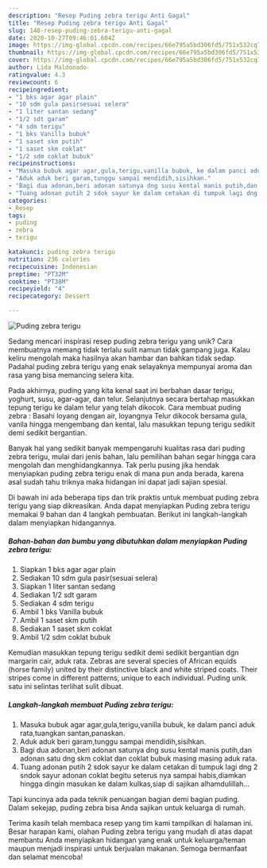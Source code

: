 ```yaml
---
description: "Resep Puding zebra terigu Anti Gagal"
title: "Resep Puding zebra terigu Anti Gagal"
slug: 148-resep-puding-zebra-terigu-anti-gagal
date: 2020-10-27T09:46:01.604Z
image: https://img-global.cpcdn.com/recipes/66e795a5bd306fd5/751x532cq70/puding-zebra-terigu-foto-resep-utama.jpg
thumbnail: https://img-global.cpcdn.com/recipes/66e795a5bd306fd5/751x532cq70/puding-zebra-terigu-foto-resep-utama.jpg
cover: https://img-global.cpcdn.com/recipes/66e795a5bd306fd5/751x532cq70/puding-zebra-terigu-foto-resep-utama.jpg
author: Lida Maldonado
ratingvalue: 4.3
reviewcount: 6
recipeingredient:
- "1 bks agar agar plain"
- "10 sdm gula pasirsesuai selera"
- "1 liter santan sedang"
- "1/2 sdt garam"
- "4 sdm terigu"
- "1 bks Vanilla bubuk"
- "1 saset skm putih"
- "1 saset skm coklat"
- "1/2 sdm coklat bubuk"
recipeinstructions:
- "Masuka bubuk agar agar,gula,terigu,vanilla bubuk, ke dalam panci aduk rata,tuangkan santan,panaskan."
- "Aduk aduk beri garam,tunggu sampai mendidih,sisihkan."
- "Bagi dua adonan,beri adonan satunya dng susu kental manis putih,dan adonan satu dng skm coklat dan coklat bubuk masing masing aduk rata."
- "Tuang adonan putih 2 sdok sayur ke dalam cetakan di tumpuk lagi dng 2 sndok sayur adonan coklat begitu seterus nya sampai habis,diamkan hingga dingin masukan ke dalam kulkas,siap di sajikan alhamdulillah..."
categories:
- Resep
tags:
- puding
- zebra
- terigu

katakunci: puding zebra terigu 
nutrition: 236 calories
recipecuisine: Indonesian
preptime: "PT32M"
cooktime: "PT38M"
recipeyield: "4"
recipecategory: Dessert

---
```



![Puding zebra terigu](https://img-global.cpcdn.com/recipes/66e795a5bd306fd5/751x532cq70/puding-zebra-terigu-foto-resep-utama.jpg)

Sedang mencari inspirasi resep puding zebra terigu yang unik? Cara membuatnya memang tidak terlalu sulit namun tidak gampang juga. Kalau keliru mengolah maka hasilnya akan hambar dan bahkan tidak sedap. Padahal puding zebra terigu yang enak selayaknya mempunyai aroma dan rasa yang bisa memancing selera kita.

Pada akhirnya, puding yang kita kenal saat ini berbahan dasar terigu, yoghurt, susu, agar-agar, dan telur. Selanjutnya secara bertahap masukkan tepung terigu ke dalam telur yang telah dikocok. Cara membuat puding zebra : Basahi loyang dengan air, loyangnya Telur dikocok bersama gula, vanila hingga mengembang dan kental, lalu masukkan tepung terigu sedikit demi sedikit bergantian.

Banyak hal yang sedikit banyak mempengaruhi kualitas rasa dari puding zebra terigu, mulai dari jenis bahan, lalu pemilihan bahan segar hingga cara mengolah dan menghidangkannya. Tak perlu pusing jika hendak menyiapkan puding zebra terigu enak di mana pun anda berada, karena asal sudah tahu triknya maka hidangan ini dapat jadi sajian spesial.


Di bawah ini ada beberapa tips dan trik praktis untuk membuat puding zebra terigu yang siap dikreasikan. Anda dapat menyiapkan Puding zebra terigu memakai 9 bahan dan 4 langkah pembuatan. Berikut ini langkah-langkah dalam menyiapkan hidangannya.

<!--inarticleads1-->

##### Bahan-bahan dan bumbu yang dibutuhkan dalam menyiapkan Puding zebra terigu:

1. Siapkan 1 bks agar agar plain
1. Sediakan 10 sdm gula pasir(sesuai selera)
1. Siapkan 1 liter santan sedang
1. Sediakan 1/2 sdt garam
1. Sediakan 4 sdm terigu
1. Ambil 1 bks Vanilla bubuk
1. Ambil 1 saset skm putih
1. Sediakan 1 saset skm coklat
1. Ambil 1/2 sdm coklat bubuk


Kemudian masukkan tepung terigu sedikit demi sedikit bergantian dgn margarin cair, aduk rata. Zebras are several species of African equids (horse family) united by their distinctive black and white striped coats. Their stripes come in different patterns, unique to each individual. Puding unik satu ini selintas terlihat sulit dibuat. 

<!--inarticleads2-->

##### Langkah-langkah membuat Puding zebra terigu:

1. Masuka bubuk agar agar,gula,terigu,vanilla bubuk, ke dalam panci aduk rata,tuangkan santan,panaskan.
1. Aduk aduk beri garam,tunggu sampai mendidih,sisihkan.
1. Bagi dua adonan,beri adonan satunya dng susu kental manis putih,dan adonan satu dng skm coklat dan coklat bubuk masing masing aduk rata.
1. Tuang adonan putih 2 sdok sayur ke dalam cetakan di tumpuk lagi dng 2 sndok sayur adonan coklat begitu seterus nya sampai habis,diamkan hingga dingin masukan ke dalam kulkas,siap di sajikan alhamdulillah...


Tapi kuncinya ada pada teknik penuangan bagian demi bagian puding. Dalam sekejap, puding zebra bisa Anda sajikan untuk keluarga di rumah. 

Terima kasih telah membaca resep yang tim kami tampilkan di halaman ini. Besar harapan kami, olahan Puding zebra terigu yang mudah di atas dapat membantu Anda menyiapkan hidangan yang enak untuk keluarga/teman maupun menjadi inspirasi untuk berjualan makanan. Semoga bermanfaat dan selamat mencoba!
